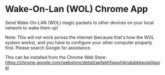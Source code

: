 # Wake-On-Lan (WOL) Chrome App

Send Wake-On-LAN (WOL) magic packets to other devices on your local network
to wake them up!

Note: This will not work across the internet (because that's how the WOL system
works), and you have to configure your other computer properly first.  Please
search Google for assistance.

This can be installed from the Chrome Web Store:
https://chrome.google.com/webstore/detail/apfabhfippohjkndobkbeoiplilgojei
